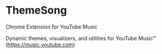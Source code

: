 # ThemeSong
Chrome Extension for YouTube Music

Dynamic themes, visualizers, and utilities for YouTube Music™ (https://music.youtube.com)


